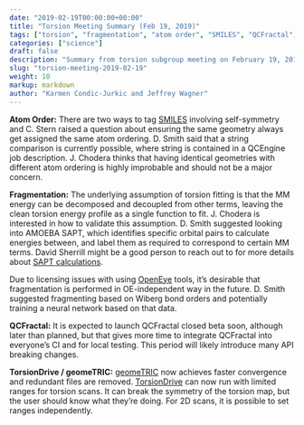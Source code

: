 ```yaml
---
date: "2019-02-19T00:00:00+00:00"
title: "Torsion Meeting Summary (Feb 19, 2019)"
tags: ["torsion", "fragmentation", "atom order", "SMILES", "QCFractal", "TorsionDrive", "geomeTRIC", "SAPT", "fitting"]
categories: ["science"]
draft: false
description: "Summary from torsion subgroup meeting on February 19, 2019"
slug: "torsion-meeting-2019-02-19"
weight: 10
markup: markdown
author: "Karmen Condic-Jurkic and Jeffrey Wagner"
---
```



**Atom Order:** There are two ways to tag [SMILES](https://www.daylight.com/dayhtml/doc/theory/theory.smiles.html) involving self-symmetry and C. Stern raised a question about ensuring the same geometry always get assigned the same atom ordering. D. Smith said that a string comparison is currently possible, where string is contained in a QCEngine job description. J. Chodera thinks that having identical geometries with different atom ordering is highly improbable and should not be a major concern.

**Fragmentation:** The underlying assumption of torsion fitting is that the MM energy can be decomposed and decoupled from other terms, leaving the clean torsion energy profile as a single function to fit. J. Chodera is interested in how to validate this assumption. D. Smith suggested looking into AMOEBA SAPT, which identifies specific orbital pairs to calculate energies between, and label them as required to correspond to certain MM terms. David Sherrill might be a good person to reach out to for more details about [SAPT calculations](https://aip.scitation.org/doi/am-pdf/10.1063/1.4927575).

Due to licensing issues with using [OpenEye](https://www.eyesopen.com/) tools, it’s desirable that fragmentation is performed in OE-independent way in the future. D. Smith suggested fragmenting based on Wiberg bond orders and potentially training a neural network based on that data.

**QCFractal:** It is expected to launch QCFractal closed beta soon, although later than planned, but that gives more time to integrate QCFractal into everyone’s CI and for local testing. This period will likely introduce many API breaking changes.

**TorsionDrive / geomeTRIC:** [geomeTRIC]((https://github.com/leeping/geomeTRIC)) now achieves faster convergence and redundant files are removed. [TorsionDrive]((https://github.com/lpwgroup/torsiondrive)) can now run with limited ranges for torsion scans. It can break the symmetry of the torsion map, but the user should know what they’re doing. For 2D scans, it is possible to set ranges independently.
